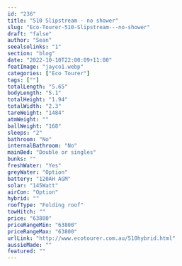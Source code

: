 ```yaml
---
id: "236"
title: "510 Slipstream - no shower"
slug: "Eco-Tourer-510-Slipstream---no-shower"
draft: "false"
author: "Sean"
seealsolinks: "1"
section: "blog"
date: "2022-10-10T22:00:09+11:00"
featImage: "jayco1.webp"
categories: ["Eco Tourer"]
tags: [""]
totalLength: "5.65"
bodyLength: "5.1"
totalHeight: "1.94"
totalWidth: "2.3"
tareWeight: "1484"
atmWeight: ""
ballWeight: "168"
sleeps: "2"
bathroom: "No"
internalBathroom: "No"
mainBed: "Double or singles"
bunks: ""
freshWater: "Yes"
greyWater: "Option"
battery: "120AH AGM"
solar: "145Watt"
airCon: "Option"
hybrid: ""
roofType: "Folding roof"
towHitch: ""
price: "63800"
priceRangeMin: "63800"
priceRangeMax: "63800"
urlLink: "http://www.ecotourer.com.au/510hybrid.html"
aussieMade: ""
featured: ""
---
```


